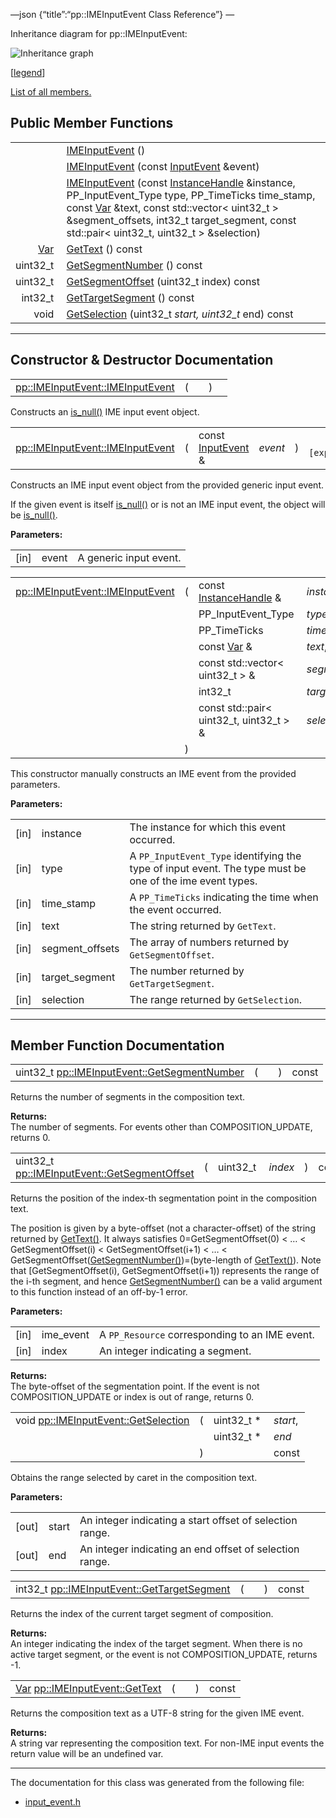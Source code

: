 —json {“title”:“pp::IMEInputEvent Class Reference”} —

Inheritance diagram for pp::IMEInputEvent:

![Inheritance graph](/docs/native-client/pepper_beta/cpp/classpp_1_1_i_m_e_input_event__inherit__graph.png)

<span class="legend">\[[legend](/docs/native-client/pepper_beta/cpp/graph_legend/)\]</span>

[List of all members.](/docs/native-client/pepper_beta/cpp/classpp_1_1_i_m_e_input_event-members/)

Public Member Functions
-----------------------

<table><tbody><tr class="odd"><td style="text-align: right;"> </td><td><a href="/docs/native-client/pepper_beta/cpp/classpp_1_1_i_m_e_input_event#a44a2a4139e63a21757a50c731e17bacd" class="el">IMEInputEvent</a> ()</td></tr><tr class="even"><td style="text-align: right;"> </td><td><a href="/docs/native-client/pepper_beta/cpp/classpp_1_1_i_m_e_input_event#aedfd74fe9ee6c1cbdbcc9f78b25a5621" class="el">IMEInputEvent</a> (const <a href="/docs/native-client/pepper_beta/cpp/classpp_1_1_input_event/" class="el">InputEvent</a> &amp;event)</td></tr><tr class="odd"><td style="text-align: right;"> </td><td><a href="/docs/native-client/pepper_beta/cpp/classpp_1_1_i_m_e_input_event#a9004ae92edc6bcb797dd3720acb290af" class="el">IMEInputEvent</a> (const <a href="/docs/native-client/pepper_beta/cpp/classpp_1_1_instance_handle/" class="el">InstanceHandle</a> &amp;instance, PP_InputEvent_Type type, PP_TimeTicks time_stamp, const <a href="/docs/native-client/pepper_beta/cpp/classpp_1_1_var/" class="el">Var</a> &amp;text, const std::vector&lt; uint32_t &gt; &amp;segment_offsets, int32_t target_segment, const std::pair&lt; uint32_t, uint32_t &gt; &amp;selection)</td></tr><tr class="even"><td style="text-align: right;"><a href="/docs/native-client/pepper_beta/cpp/classpp_1_1_var/" class="el">Var</a> </td><td><a href="/docs/native-client/pepper_beta/cpp/classpp_1_1_i_m_e_input_event#ae2b82f9465fa0847af7e0214fb43232f" class="el">GetText</a> () const</td></tr><tr class="odd"><td style="text-align: right;">uint32_t </td><td><a href="/docs/native-client/pepper_beta/cpp/classpp_1_1_i_m_e_input_event#aee5f2af391fd269f35271012247768ac" class="el">GetSegmentNumber</a> () const</td></tr><tr class="even"><td style="text-align: right;">uint32_t </td><td><a href="/docs/native-client/pepper_beta/cpp/classpp_1_1_i_m_e_input_event#a3deeed9cfbc9f2cff0cb027b870e3ce6" class="el">GetSegmentOffset</a> (uint32_t index) const</td></tr><tr class="odd"><td style="text-align: right;">int32_t </td><td><a href="/docs/native-client/pepper_beta/cpp/classpp_1_1_i_m_e_input_event#ada4e768c2aea31e443d8bc9d5e4a9f36" class="el">GetTargetSegment</a> () const</td></tr><tr class="even"><td style="text-align: right;">void </td><td><a href="/docs/native-client/pepper_beta/cpp/classpp_1_1_i_m_e_input_event#a94e9078036a3bdf0af6d5508d9115cf6" class="el">GetSelection</a> (uint32_t <em>start, uint32_t</em> end) const</td></tr></tbody></table>

------------------------------------------------------------------------

Constructor & Destructor Documentation
--------------------------------------

<span id="a44a2a4139e63a21757a50c731e17bacd" class="anchor" style="margin: 0;"></span>

<table><tbody><tr class="odd"><td><a href="/docs/native-client/pepper_beta/cpp/classpp_1_1_i_m_e_input_event#a44a2a4139e63a21757a50c731e17bacd" class="el">pp::IMEInputEvent::IMEInputEvent</a></td><td>(</td><td></td><td>)</td><td></td></tr></tbody></table>

Constructs an <a href="/docs/native-client/pepper_beta/cpp/classpp_1_1_resource#a859068e34cdc2dc0b78754c255323aa9" class="el" title="This functions determines if this resource is invalid or uninitialized.">is_null()</a> IME input event object.

<span id="aedfd74fe9ee6c1cbdbcc9f78b25a5621" class="anchor" style="margin: 0;"></span>

<table><tbody><tr class="odd"><td><a href="/docs/native-client/pepper_beta/cpp/classpp_1_1_i_m_e_input_event#a44a2a4139e63a21757a50c731e17bacd" class="el">pp::IMEInputEvent::IMEInputEvent</a></td><td>(</td><td>const <a href="/docs/native-client/pepper_beta/cpp/classpp_1_1_input_event/" class="el">InputEvent</a> &amp; </td><td><em>event</em></td><td>)</td><td><code> [explicit]</code></td></tr></tbody></table>

Constructs an IME input event object from the provided generic input event.

If the given event is itself <a href="/docs/native-client/pepper_beta/cpp/classpp_1_1_resource#a859068e34cdc2dc0b78754c255323aa9" class="el" title="This functions determines if this resource is invalid or uninitialized.">is_null()</a> or is not an IME input event, the object will be <a href="/docs/native-client/pepper_beta/cpp/classpp_1_1_resource#a859068e34cdc2dc0b78754c255323aa9" class="el" title="This functions determines if this resource is invalid or uninitialized.">is_null()</a>.

**Parameters:**  

<table><tbody><tr class="odd"><td>[in]</td><td>event</td><td>A generic input event.</td></tr></tbody></table>

<span id="a9004ae92edc6bcb797dd3720acb290af" class="anchor" style="margin: 0;"></span>

<table><tbody><tr class="odd"><td><a href="/docs/native-client/pepper_beta/cpp/classpp_1_1_i_m_e_input_event#a44a2a4139e63a21757a50c731e17bacd" class="el">pp::IMEInputEvent::IMEInputEvent</a></td><td>(</td><td>const <a href="/docs/native-client/pepper_beta/cpp/classpp_1_1_instance_handle/" class="el">InstanceHandle</a> &amp; </td><td><em>instance</em>,</td></tr><tr class="even"><td></td><td></td><td>PP_InputEvent_Type </td><td><em>type</em>,</td></tr><tr class="odd"><td></td><td></td><td>PP_TimeTicks </td><td><em>time_stamp</em>,</td></tr><tr class="even"><td></td><td></td><td>const <a href="/docs/native-client/pepper_beta/cpp/classpp_1_1_var/" class="el">Var</a> &amp; </td><td><em>text</em>,</td></tr><tr class="odd"><td></td><td></td><td>const std::vector&lt; uint32_t &gt; &amp; </td><td><em>segment_offsets</em>,</td></tr><tr class="even"><td></td><td></td><td>int32_t </td><td><em>target_segment</em>,</td></tr><tr class="odd"><td></td><td></td><td>const std::pair&lt; uint32_t, uint32_t &gt; &amp; </td><td><em>selection</em> </td></tr><tr class="even"><td></td><td>)</td><td></td><td></td></tr></tbody></table>

This constructor manually constructs an IME event from the provided parameters.

**Parameters:**  

<table><tbody><tr class="odd"><td>[in]</td><td>instance</td><td>The instance for which this event occurred.</td></tr><tr class="even"><td>[in]</td><td>type</td><td>A <code>PP_InputEvent_Type</code> identifying the type of input event. The type must be one of the ime event types.</td></tr><tr class="odd"><td>[in]</td><td>time_stamp</td><td>A <code>PP_TimeTicks</code> indicating the time when the event occurred.</td></tr><tr class="even"><td>[in]</td><td>text</td><td>The string returned by <code>GetText</code>.</td></tr><tr class="odd"><td>[in]</td><td>segment_offsets</td><td>The array of numbers returned by <code>GetSegmentOffset</code>.</td></tr><tr class="even"><td>[in]</td><td>target_segment</td><td>The number returned by <code>GetTargetSegment</code>.</td></tr><tr class="odd"><td>[in]</td><td>selection</td><td>The range returned by <code>GetSelection</code>.</td></tr></tbody></table>

------------------------------------------------------------------------

Member Function Documentation
-----------------------------

<span id="aee5f2af391fd269f35271012247768ac" class="anchor" style="margin: 0;"></span>

<table><tbody><tr class="odd"><td>uint32_t <a href="/docs/native-client/pepper_beta/cpp/classpp_1_1_i_m_e_input_event#aee5f2af391fd269f35271012247768ac" class="el">pp::IMEInputEvent::GetSegmentNumber</a></td><td>(</td><td></td><td>)</td><td>const</td></tr></tbody></table>

Returns the number of segments in the composition text.

**Returns:**  
The number of segments. For events other than COMPOSITION\_UPDATE, returns 0.

<span id="a3deeed9cfbc9f2cff0cb027b870e3ce6" class="anchor" style="margin: 0;"></span>

<table><tbody><tr class="odd"><td>uint32_t <a href="/docs/native-client/pepper_beta/cpp/classpp_1_1_i_m_e_input_event#a3deeed9cfbc9f2cff0cb027b870e3ce6" class="el">pp::IMEInputEvent::GetSegmentOffset</a></td><td>(</td><td>uint32_t </td><td><em>index</em></td><td>)</td><td>const</td></tr></tbody></table>

Returns the position of the index-th segmentation point in the composition text.

The position is given by a byte-offset (not a character-offset) of the string returned by <a href="/docs/native-client/pepper_beta/cpp/classpp_1_1_i_m_e_input_event#ae2b82f9465fa0847af7e0214fb43232f" class="el" title="Returns the composition text as a UTF-8 string for the given IME event.">GetText()</a>. It always satisfies 0=GetSegmentOffset(0) &lt; … &lt; GetSegmentOffset(i) &lt; GetSegmentOffset(i+1) &lt; … &lt; GetSegmentOffset(<a href="/docs/native-client/pepper_beta/cpp/classpp_1_1_i_m_e_input_event#aee5f2af391fd269f35271012247768ac" class="el" title="Returns the number of segments in the composition text.">GetSegmentNumber()</a>)=(byte-length of <a href="/docs/native-client/pepper_beta/cpp/classpp_1_1_i_m_e_input_event#ae2b82f9465fa0847af7e0214fb43232f" class="el" title="Returns the composition text as a UTF-8 string for the given IME event.">GetText()</a>). Note that \[GetSegmentOffset(i), GetSegmentOffset(i+1)) represents the range of the i-th segment, and hence <a href="/docs/native-client/pepper_beta/cpp/classpp_1_1_i_m_e_input_event#aee5f2af391fd269f35271012247768ac" class="el" title="Returns the number of segments in the composition text.">GetSegmentNumber()</a> can be a valid argument to this function instead of an off-by-1 error.

**Parameters:**  

<table><tbody><tr class="odd"><td>[in]</td><td>ime_event</td><td>A <code>PP_Resource</code> corresponding to an IME event.</td></tr><tr class="even"><td>[in]</td><td>index</td><td>An integer indicating a segment.</td></tr></tbody></table>

**Returns:**  
The byte-offset of the segmentation point. If the event is not COMPOSITION\_UPDATE or index is out of range, returns 0.

<span id="a94e9078036a3bdf0af6d5508d9115cf6" class="anchor" style="margin: 0;"></span>

<table><tbody><tr class="odd"><td>void <a href="/docs/native-client/pepper_beta/cpp/classpp_1_1_i_m_e_input_event#a94e9078036a3bdf0af6d5508d9115cf6" class="el">pp::IMEInputEvent::GetSelection</a></td><td>(</td><td>uint32_t * </td><td><em>start</em>,</td></tr><tr class="even"><td></td><td></td><td>uint32_t * </td><td><em>end</em> </td></tr><tr class="odd"><td></td><td>)</td><td></td><td>const</td></tr></tbody></table>

Obtains the range selected by caret in the composition text.

**Parameters:**  

<table><tbody><tr class="odd"><td>[out]</td><td>start</td><td>An integer indicating a start offset of selection range.</td></tr><tr class="even"><td>[out]</td><td>end</td><td>An integer indicating an end offset of selection range.</td></tr></tbody></table>

<span id="ada4e768c2aea31e443d8bc9d5e4a9f36" class="anchor" style="margin: 0;"></span>

<table><tbody><tr class="odd"><td>int32_t <a href="/docs/native-client/pepper_beta/cpp/classpp_1_1_i_m_e_input_event#ada4e768c2aea31e443d8bc9d5e4a9f36" class="el">pp::IMEInputEvent::GetTargetSegment</a></td><td>(</td><td></td><td>)</td><td>const</td></tr></tbody></table>

Returns the index of the current target segment of composition.

**Returns:**  
An integer indicating the index of the target segment. When there is no active target segment, or the event is not COMPOSITION\_UPDATE, returns -1.

<span id="ae2b82f9465fa0847af7e0214fb43232f" class="anchor" style="margin: 0;"></span>

<table><tbody><tr class="odd"><td><a href="/docs/native-client/pepper_beta/cpp/classpp_1_1_var/" class="el">Var</a> <a href="/docs/native-client/pepper_beta/cpp/classpp_1_1_i_m_e_input_event#ae2b82f9465fa0847af7e0214fb43232f" class="el">pp::IMEInputEvent::GetText</a></td><td>(</td><td></td><td>)</td><td>const</td></tr></tbody></table>

Returns the composition text as a UTF-8 string for the given IME event.

**Returns:**  
A string var representing the composition text. For non-IME input events the return value will be an undefined var.

------------------------------------------------------------------------

The documentation for this class was generated from the following file:

-   <a href="/docs/native-client/pepper_beta/cpp/input__event_8h/" class="el">input_event.h</a>
